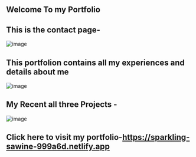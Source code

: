 Welcome To my  Portfolio
-------------------------
This is the contact page-
-------------------------
![image](https://user-images.githubusercontent.com/101914524/192796563-7ddd6bd9-3fe4-4927-8892-41f46cd2d146.png)

This portfolion contains all my experiences and details about me
------------------------------------------------------------------

![image](https://user-images.githubusercontent.com/101914524/192796823-ac242009-f99d-4c8b-b446-6c276251fa82.png)


My Recent all three Projects - 
-----------------------------

![image](https://user-images.githubusercontent.com/101914524/192796988-78f99f88-468b-48d9-9881-67213b85d54e.png)

Click here to visit my portfolio-https://sparkling-sawine-999a6d.netlify.app
--------------------------------
